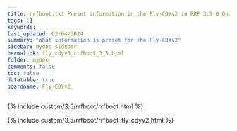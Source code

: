 ```yaml
---
title: rrfboot.txt Preset information in the Fly-CDYv2 in RRF 3.5.0 Onwards
tags: []
keywords: 
last_updated: 02/04/2024
summary: "What information is preset for the Fly-CDYv2"
sidebar: mydoc_sidebar
permalink: fly_cdyv3_rrfboot_3_5.html
folder: mydoc
comments: false
toc: false
datatable: true
boardname: Fly-CDYv2
---
```


{% include custom/3.5/rrfboot/rrfboot.html %}

{% include custom/3.5/rrfboot/rrfboot_fly_cdyv2.html %}
